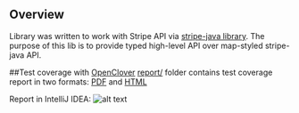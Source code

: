## Overview
Library was written to work with Stripe API via [stripe-java library](https://stripe.com/docs/libraries#java).
The purpose of this lib is to provide typed high-level API over map-styled stripe-java API.

##Test coverage with [OpenClover](http://openclover.org)
[report/](Report) folder contains test coverage report in two formats: [PDF](report/coverage.pdf) and [HTML](report/html/index.html)

Report in IntelliJ IDEA:
![alt text](https://i.imgur.com/YkVewON.png)
